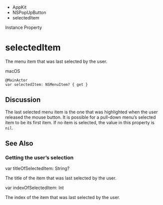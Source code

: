 

- AppKit
- NSPopUpButton
-  selectedItem 

Instance Property

# selectedItem

The menu item that was last selected by the user.

macOS

``` source
@MainActor
var selectedItem: NSMenuItem? { get }
```

## Discussion

The last selected menu item is the one that was highlighted when the user released the mouse button. It is possible for a pull-down menu’s selected item to be its first item. If no item is selected, the value in this property is `nil`.

## See Also

### Getting the user’s selection

var titleOfSelectedItem: String?

The title of the item that was last selected by the user.

var indexOfSelectedItem: Int

The index of the item that was last selected by the user.

